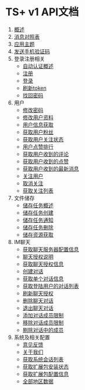 # TS+ v1 API文档

1. [概述](overview.md)
2. [消息对照表](messages.md)
3. [应用主题](theme.md)
4. [发送手机验证码](send-code.md)
5. 登录注册相关
    - [自动认证概述](token-overview.md)
    - [注册](register.md)
    - [登录](login.md)
    - [刷新token](flush-token.md)
    - [找回密码](findback-password.md)
6. 用户
    - [修改密码](change-password.md)
    - [修改用户资料](edit-user-profile.md)
    - [用户信息获取](get-user-info.md)
    - [获取用户粉丝](get-user-fans.md)
    - [获取用户关注状态](get-user-follow-status.md)
    - [用户点赞排行](diggs-rank.md)
    - [获取用户收到的评论](get-user-comments.md)
    - [获取用户收到的点赞](get-user-diggs.md)
    - [获取用户收到的最新消息](flush-user-messages.md)
    - [关注用户](follow-user.md)
    - [取消关注](unfollow-user.md)
    - [获取关注列表](get-follow-users.md)
7. 文件储存
    - [储存任务概述](storage-task-overview.md)
    - [储存任务创建](storage-task-create.md)
    - [储存任务通知](storage-task-notice.md)
    - [储存任务删除](storage-task-delete.md)
    - [储存资源获取](storage-task-get.md)
8. IM聊天
    - [获取聊天服务器配置信息](get-im-server-info.md)
	- [聊天授权说明](im-token-description.md)
    - [获取聊天授权信息](get-im-token.md)
	- [创建对话](create-conversation.md)
	- [获取单个对话信息](get-single-conversation.md)
	- [获取登陆用户的对话列表](get-user-conversations.md)
	- [刷新聊天授权](flush-im-token.md)
	- [删除聊天对话](delete-im-conversation.md)
	- [退出聊天对话](quit-im-conversation.md)
	- [添加对话成员限制](add-conversation-user-limit.md)
	- [移除对话成员限制](remove-conversation-user-limit.md)
	- [剔除对话中的成员](remove-conversation-user.md)
9. 系统及相关配置
    - [意见反馈](feedback.md)
    - [关于我们](about.md)
    - [获取系统会话列表](get-system-conversation.md)
    - [获取扩展包安装状态](get-component-status.md)
    - [获取扩展包配置信息](get-component-info.md)
    - [全部地区数据](areas/readme.md)